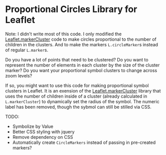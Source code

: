 # Proportional Circles Library for Leaflet

Note: I didn't write most of this code. I only modified the [Leaflet.markerCluster](https://github.com/Leaflet/Leaflet.markercluster) code to make circles proportional to the number of children in the clusters. And to make the markers ```L.circleMarker```s instead of regular ```L.marker```s. 

Do you have a lot of points that need to be clustered? Do you want to represent the number of elements in each cluster by the size of the cluster marker? Do you want your proportional symbol clusters to change across zoom levels? 

If so, you might want to use this code for making proportional symbol clusters in Leaflet. It is an exension of the [Leaflet.markerCluster](https://github.com/Leaflet/Leaflet.markercluster) library that uses the number of children inside of a cluster (already calculated in ```L.markerCluster```) to dynamically set the radius of the symbol. The numeric label has been removed, though the sybmol can still be stilled via CSS.


TODO: 

- Symbolize by Value
- Better CSS styling with jquery
- Remove dependency on CSS
- Automatically create ```CircleMarkers``` instead of passing in pre-created markers? 


